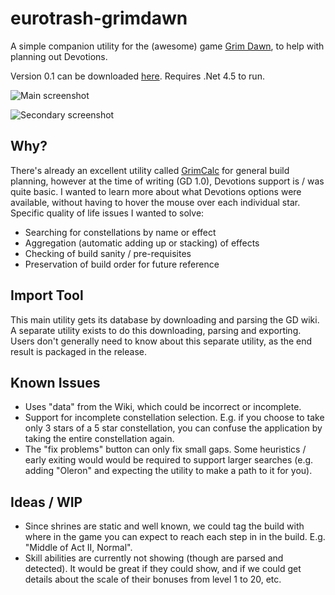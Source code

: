 # eurotrash-grimdawn

A simple companion utility for the (awesome) game [Grim Dawn](http://www.grimdawn.com/), to help with planning out Devotions.

Version 0.1 can be downloaded [here](https://github.com/danielbarla/eurotrash-grimdawn/releases).  Requires .Net 4.5 to run.

![Main screenshot](http://i.imgur.com/vvWcNAY.png)

![Secondary screenshot](http://i.imgur.com/616CVWi.png?1)


## Why?

There's already an excellent utility called [GrimCalc](http://grimcalc.com/) for general build planning, however at the
time of writing (GD 1.0), Devotions support is / was quite basic.  I wanted to learn more about what Devotions options were 
available, without having to hover the mouse over each individual star.  Specific quality of life issues I wanted to solve:

  + Searching for constellations by name or effect
  + Aggregation (automatic adding up or stacking) of effects
  + Checking of build sanity / pre-requisites
  + Preservation of build order for future reference


## Import Tool

This main utility gets its database by downloading and parsing the GD wiki.  A separate utility exists to do this downloading,
parsing and exporting.  Users don't generally need to know about this separate utility, as the end result is packaged in the
release.


## Known Issues

  - Uses "data" from the Wiki, which could be incorrect or incomplete.
  - Support for incomplete constellation selection.  E.g. if you choose to take only 3 stars of a 5 star constellation, you 
    can confuse the application by taking the entire constellation again.
  - The "fix problems" button can only fix small gaps.  Some heuristics / early exiting would would be required to support
    larger searches (e.g. adding "Oleron" and expecting the utility to make a path to it for you).


## Ideas / WIP

  - Since shrines are static and well known, we could tag the build with where in the game you can expect to reach each step in
    in the build.  E.g. "Middle of Act II, Normal".
  - Skill abilities are currently not showing (though are parsed and detected).  It would be great if they could show, and if
    we could get details about the scale of their bonuses from level 1 to 20, etc.
  

